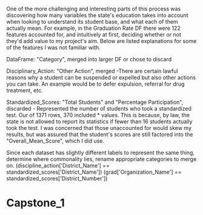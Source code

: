 One of the more challenging and interesting parts of this process was discovering how many variables the state's education takes into account when looking to understand its student base, and what each of them actually mean. For example, in the Graduation Rate DF there were 122 features accounted for, and intuitively at first, deciding whether or not they'd add value to my project's aim. Below are listed explanations for some of the features I was not familiar with.

DataFrame: "Category", merged into larger DF or chose to discard

Disciplinary_Action: "Other Action", merged -There are certain lawful reasons why a student can be suspended or expelled but also other actions you can take. An example would be to defer expulsion, referral for drug treatment, etc.

Standardized_Scores: "Total Students" and "Percentage Participation", discarded - Represented the number of students who took a standardized test. Our of 1371 rows, 370 included * values. This is because, by law, the state is not allowed to report its statistics if fewer than 16 students actually took the test. I was concerned that those unaccounted for would skew my results, but was assured that the student's scores are still factored into the "Overall_Mean_Score", which I did use.

Since each dataset has slightly different labels to represent the same thing, determine where commonality lies, rename appropriate categories to merge on.
(discipline_action['District_Name'] == standardized_scores['District_Name'])
(grad['Organization_Name'] == standardized_scores['District_Number'])
# Capstone_1
